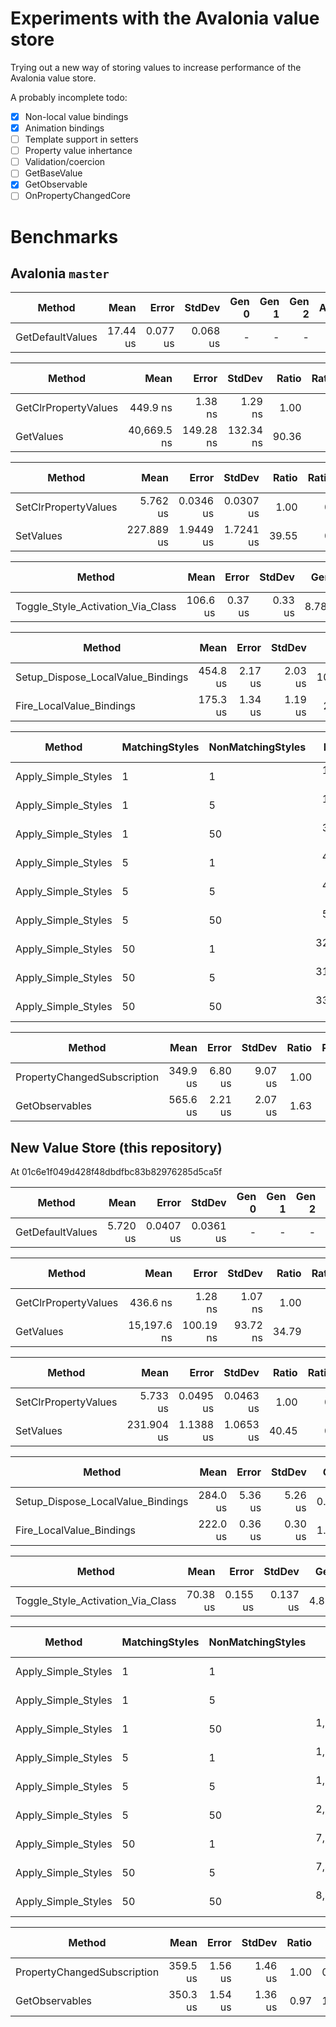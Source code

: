 # Experiments with the Avalonia value store

Trying out a new way of storing values to increase performance of the Avalonia value store.

A probably incomplete todo:

- [x] Non-local value bindings
- [x] Animation bindings
- [ ] Template support in setters
- [ ] Property value inhertance
- [ ] Validation/coercion
- [ ] GetBaseValue
- [x] GetObservable
- [ ] OnPropertyChangedCore

# Benchmarks

## Avalonia `master`

|           Method |     Mean |    Error |   StdDev | Gen 0 | Gen 1 | Gen 2 | Allocated |
|----------------- |---------:|---------:|---------:|------:|------:|------:|----------:|
| GetDefaultValues | 17.44 us | 0.077 us | 0.068 us |     - |     - |     - |         - |

|               Method |        Mean |     Error |    StdDev | Ratio | RatioSD | Gen 0 | Gen 1 | Gen 2 | Allocated |
|--------------------- |------------:|----------:|----------:|------:|--------:|------:|------:|------:|----------:|
| GetClrPropertyValues |    449.9 ns |   1.38 ns |   1.29 ns |  1.00 |    0.00 |     - |     - |     - |         - |
|            GetValues | 40,669.5 ns | 149.28 ns | 132.34 ns | 90.36 |    0.40 |     - |     - |     - |         - |

|               Method |       Mean |     Error |    StdDev | Ratio | RatioSD |   Gen 0 | Gen 1 | Gen 2 | Allocated |
|--------------------- |-----------:|----------:|----------:|------:|--------:|--------:|------:|------:|----------:|
| SetClrPropertyValues |   5.762 us | 0.0346 us | 0.0307 us |  1.00 |    0.00 |       - |     - |     - |         - |
|            SetValues | 227.889 us | 1.9449 us | 1.7241 us | 39.55 |    0.37 | 20.9961 |     - |     - |  88,000 B |

|                            Method |     Mean |   Error |  StdDev |  Gen 0 | Gen 1 | Gen 2 | Allocated |
|---------------------------------- |---------:|--------:|--------:|-------:|------:|------:|----------:|
| Toggle_Style_Activation_Via_Class | 106.6 us | 0.37 us | 0.33 us | 8.7891 |     - |     - |     36 KB |

|                            Method |     Mean |   Error |  StdDev |    Gen 0 | Gen 1 | Gen 2 | Allocated |
|---------------------------------- |---------:|--------:|--------:|---------:|------:|------:|----------:|
| Setup_Dispose_LocalValue_Bindings | 454.8 us | 2.17 us | 2.03 us | 107.9102 |     - |     - |    441 KB |
|          Fire_LocalValue_Bindings | 175.3 us | 1.34 us | 1.19 us |  22.7051 |     - |     - |     93 KB |

|              Method | MatchingStyles | NonMatchingStyles |      Mean |     Error |    StdDev |  Gen 0 | Gen 1 | Gen 2 | Allocated |
|-------------------- |--------------- |------------------ |----------:|----------:|----------:|-------:|------:|------:|----------:|
| Apply_Simple_Styles |              1 |                 1 |  1.229 us | 0.0064 us | 0.0050 us | 0.3815 |     - |     - |      2 KB |
| Apply_Simple_Styles |              1 |                 5 |  1.411 us | 0.0074 us | 0.0066 us | 0.3815 |     - |     - |      2 KB |
| Apply_Simple_Styles |              1 |                50 |  3.215 us | 0.0425 us | 0.0398 us | 0.3815 |     - |     - |      2 KB |
| Apply_Simple_Styles |              5 |                 1 |  4.329 us | 0.0817 us | 0.0803 us | 0.8240 |     - |     - |      3 KB |
| Apply_Simple_Styles |              5 |                 5 |  4.443 us | 0.0878 us | 0.0862 us | 0.8240 |     - |     - |      3 KB |
| Apply_Simple_Styles |              5 |                50 |  5.805 us | 0.1106 us | 0.0924 us | 0.8240 |     - |     - |      3 KB |
| Apply_Simple_Styles |             50 |                 1 | 32.370 us | 0.1779 us | 0.1664 us | 5.3101 |     - |     - |     22 KB |
| Apply_Simple_Styles |             50 |                 5 | 31.446 us | 0.1676 us | 0.1485 us | 5.3101 |     - |     - |     22 KB |
| Apply_Simple_Styles |             50 |                50 | 33.883 us | 0.5897 us | 0.6310 us | 5.3101 |     - |     - |     22 KB |

|                      Method |     Mean |   Error |  StdDev | Ratio | RatioSD |   Gen 0 | Gen 1 | Gen 2 | Allocated |
|---------------------------- |---------:|--------:|--------:|------:|--------:|--------:|------:|------:|----------:|
| PropertyChangedSubscription | 349.9 us | 6.80 us | 9.07 us |  1.00 |    0.00 | 22.4609 |     - |     - |     92 KB |
|              GetObservables | 565.6 us | 2.21 us | 2.07 us |  1.63 |    0.04 | 23.4375 |     - |     - |     97 KB |

## New Value Store (this repository)

At 01c6e1f049d428f48dbdfbc83b82976285d5ca5f

|           Method |     Mean |     Error |    StdDev | Gen 0 | Gen 1 | Gen 2 | Allocated |
|----------------- |---------:|----------:|----------:|------:|------:|------:|----------:|
| GetDefaultValues | 5.720 us | 0.0407 us | 0.0361 us |     - |     - |     - |         - |

|               Method |        Mean |     Error |   StdDev | Ratio | RatioSD | Gen 0 | Gen 1 | Gen 2 | Allocated |
|--------------------- |------------:|----------:|---------:|------:|--------:|------:|------:|------:|----------:|
| GetClrPropertyValues |    436.6 ns |   1.28 ns |  1.07 ns |  1.00 |    0.00 |     - |     - |     - |         - |
|            GetValues | 15,197.6 ns | 100.19 ns | 93.72 ns | 34.79 |    0.25 |     - |     - |     - |         - |

|               Method |       Mean |     Error |    StdDev | Ratio | RatioSD | Gen 0 | Gen 1 | Gen 2 | Allocated |
|--------------------- |-----------:|----------:|----------:|------:|--------:|------:|------:|------:|----------:|
| SetClrPropertyValues |   5.733 us | 0.0495 us | 0.0463 us |  1.00 |    0.00 |     - |     - |     - |         - |
|            SetValues | 231.904 us | 1.1388 us | 1.0653 us | 40.45 |    0.29 |     - |     - |     - |         - |

|                            Method |     Mean |   Error |  StdDev |  Gen 0 | Gen 1 | Gen 2 | Allocated |
|---------------------------------- |---------:|--------:|--------:|-------:|------:|------:|----------:|
| Setup_Dispose_LocalValue_Bindings | 284.0 us | 5.36 us | 5.26 us | 0.4883 |     - |     - |      2 KB |
|          Fire_LocalValue_Bindings | 222.0 us | 0.36 us | 0.30 us | 1.2207 |     - |     - |      5 KB |

|                            Method |     Mean |    Error |   StdDev |  Gen 0 | Gen 1 | Gen 2 | Allocated |
|---------------------------------- |---------:|---------:|---------:|-------:|------:|------:|----------:|
| Toggle_Style_Activation_Via_Class | 70.38 us | 0.155 us | 0.137 us | 4.8828 |     - |     - |     20 KB |

|              Method | MatchingStyles | NonMatchingStyles |       Mean |     Error |    StdDev |  Gen 0 | Gen 1 | Gen 2 | Allocated |
|-------------------- |--------------- |------------------ |-----------:|----------:|----------:|-------:|------:|------:|----------:|
| Apply_Simple_Styles |              1 |                 1 |   532.8 ns |   1.96 ns |   1.64 ns | 0.0973 |     - |     - |     408 B |
| Apply_Simple_Styles |              1 |                 5 |   645.2 ns |   2.43 ns |   2.03 ns | 0.0973 |     - |     - |     408 B |
| Apply_Simple_Styles |              1 |                50 | 1,876.2 ns |  15.13 ns |  12.64 ns | 0.0973 |     - |     - |     408 B |
| Apply_Simple_Styles |              5 |                 1 | 1,040.2 ns |   4.56 ns |   4.04 ns | 0.1183 |     - |     - |     496 B |
| Apply_Simple_Styles |              5 |                 5 | 1,248.5 ns |  24.97 ns |  38.13 ns | 0.1183 |     - |     - |     496 B |
| Apply_Simple_Styles |              5 |                50 | 2,708.5 ns |  33.04 ns |  27.59 ns | 0.1183 |     - |     - |     496 B |
| Apply_Simple_Styles |             50 |                 1 | 7,912.6 ns | 139.02 ns | 130.04 ns | 0.3357 |     - |     - |   1,464 B |
| Apply_Simple_Styles |             50 |                 5 | 7,418.9 ns |  98.30 ns | 140.98 ns | 0.3357 |     - |     - |   1,464 B |
| Apply_Simple_Styles |             50 |                50 | 8,480.1 ns |  41.36 ns |  38.68 ns | 0.3357 |     - |     - |   1,464 B |

|                      Method |     Mean |   Error |  StdDev | Ratio |  Gen 0 | Gen 1 | Gen 2 | Allocated |
|---------------------------- |---------:|--------:|--------:|------:|-------:|------:|------:|----------:|
| PropertyChangedSubscription | 359.5 us | 1.56 us | 1.46 us |  1.00 | 0.9766 |     - |     - |      6 KB |
|              GetObservables | 350.3 us | 1.54 us | 1.36 us |  0.97 | 1.4648 |     - |     - |      7 KB |